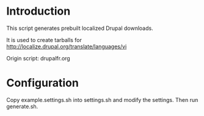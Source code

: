 # Introduction

This script generates prebuilt localized Drupal downloads.

It is used to create tarballs for http://localize.drupal.org/translate/languages/vi

Origin script: drupalfr.org

# Configuration

Copy example.settings.sh into settings.sh and modify the settings. Then run generate.sh.

